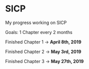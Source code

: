 # SICP
My progress working on SICP

Goals: 1 Chapter every 2 months

Finished Chapter 1 → **April 8th, 2019**

Finished Chapter 2 → **May 3rd, 2019**

Finished Chapter 3 → **May 27th, 2019**
